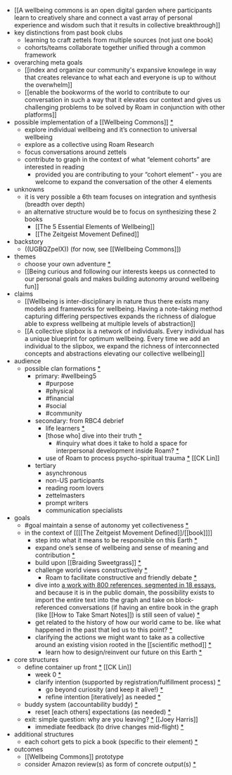 - [[A wellbeing commons is an open digital garden where participants learn to creatively share and connect a vast array of personal experience and wisdom such that it results in collective breakthrough]]
- key distinctions from past book clubs
    - learning to craft zettels from multiple sources (not just one book)
    - cohorts/teams collaborate together unified through a common framework
- overarching meta goals
    - [[index and organize our community's expansive knowlege in way that creates relevance to what each and everyone is up to without the overwhelm]]
    - [[enable the bookworms of the world to contribute to our conversation in such a way that it elevates our context and gives us challenging problems to be solved by Roam in conjunction with other platforms]]
- possible implementation of a [[Wellbeing Commons]] [*](((WQ8ZpOe-l)))
    - explore individual wellbeing and it’s connection to universal wellbeing 
    - explore as a collective using Roam Research
    - focus conversations around zettels
    - contribute to graph in the context of what “element cohorts” are interested in reading
        - provided you are contributing to your “cohort element” - you are welcome to expand the conversation of the other 4 elements
- unknowns
    - it is very possible a 6th team focuses on integration and synthesis (breadth over depth)
    - an alternative structure would be to focus on synthesizing these 2 books
        - [[The 5 Essential Elements of Wellbeing]]
        - [[The Zeitgeist Movement Defined]]
- backstory
    - ((UGBQZpeIX)) (for now, see [[Wellbeing Commons]])
- themes
    - choose your own adventure [*](((P34QxngDt)))
    - [[Being curious and following our interests keeps us connected to our personal goals and makes building autonomy around wellbeing fun]]
- claims
    - [[Wellbeing is inter-disciplinary in nature thus there exists many models and frameworks for wellbeing. Having a note-taking method capturing differing perspectives expands the richness of dialogue able to express wellbeing at multiple levels of abstraction]]
    - [[A collective slipbox is a network of individuals. Every individual has a unique blueprint for optimum wellbeing. Every time we add an individual to the slipbox, we expand the richness of interconnected concepts and abstractions elevating our collective wellbeing]]
- audience
    - possible clan formations [*](((s3i415Qa-)))
        - primary: #wellbeing5
            - #purpose
            - #physical
            - #financial
            - #social
            - #community
        - secondary: from RBC4 debrief
            - life learners [*](((pxD5xdf5p)))
            - [those who] dive into their truth [*](((G3sVrsdET)))
                - #inquiry what does it take to hold a space for interpersonal development inside Roam? [*](((81yKe4iIG)))
            - use of Roam to process psycho-spiritual trauma [*](((p4DBkXdcX))) [[CK Lin]]
        - tertiary
            - asynchronous
            - non-US participants
            - reading room lovers
            - zettelmasters
            - prompt writers
            - communication specialists
- goals
    - #goal maintain a sense of autonomy yet collectiveness [*](((iy7_nYQ9r)))
    - in the context of [[[[The Zeitgeist Movement Defined]]/[[book]]]]
        - step into what it means to be responsible on this Earth [*](((8xMihLfeG)))
        - expand one’s sense of wellbeing and sense of meaning and contribution [*](((pgK-kvOsd)))
        - build upon [[Braiding Sweetgrass]] [*](((hbBY7IlM9)))
        - challenge world views constructively [*](((fAgaE41vd)))
            - Roam to facilitate constructive and friendly debate [*](((zHapS1Bio)))
        - dive into [a work with 800 references, segmented in 18 essays](https://www.thezeitgeistmovement.com/education/), and because it is in the public domain, the possibility exists to import the entire text into the graph and take on block-referenced conversations (if having an entire book in the graph (like [[How to Take Smart Notes]]) is still seen of value) [*](((fdtBXesD3)))
        - get related to the history of how our world came to be.  like what happened in the past that led us to this point? [*](((aVZsIusVR)))
        - clarifying the actions we might want to take as a collective around an existing vision rooted in the [[scientific method]] [*](((K5W25N4IJ)))
            - learn how to design/reinvent our future on this Earth [*](((dMKVttQRR)))
- core structures
    - define container up front [*](((fRV1E1QP-))) [[CK Lin]]
        - week 0 [*](((CD1EzjuxP)))
        - clarify intention (supported by registration/fulfillment process) [*](((O2R0AGxQE)))
            - go beyond curiosity (and keep it alive!) [*](((BcxXlwy5w)))
            - refine intention [iteratively] as needed [*](((R_VWPle8H)))
    - buddy system (accountability buddy) [*](((S5yhD2dHb)))
        - reset [each others] expectations (as needed) [*](((bpbBaBmm9)))
    - exit: simple question: why are you leaving? [*](((vsC0QqoUX))) [[Joey Harris]]
        - immediate feedback (to drive changes mid-flight) [*](((NCDMddvGw)))
- additional structures
    - each cohort gets to pick a book (specific to their element) [*](((rHn7OC0wj)))
- outcomes
    - [[Wellbeing Commons]] prototype
    - consider Amazon review(s) as form of concrete output(s) [*](((iH0M9vyGW)))
